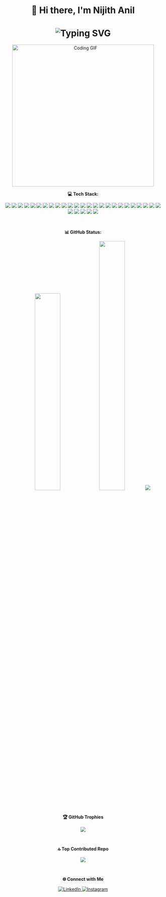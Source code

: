 <H1 align="center">
👋 Hi there, I'm Nijith Anil
</h1>

<h1 align="center">
  <img src="https://readme-typing-svg.demolab.com?font=Fira+Code&size=26&duration=3000&pause=1000&color=F7D745&center=true&vCenter=true&width=700&height=50&lines=Full-Stack+Developer+%7C+Frappe+Developer;Python+%7C+Frappe+%7C+ERPNext+%7C+Javascript;Crafting+Elegant+Code+with+Powerful+Backends" alt="Typing SVG">
</h1>

<div align="center">
  <img src="https://media4.giphy.com/media/v1.Y2lkPTc5MGI3NjExc2Z6Y3o2dmw3aXJieXowb3l6bGxkMTgzOGl0dGY4cHVkbTM3bmFvbiZlcD12MV9pbnRlcm5hbF9naWZfYnlfaWQmY3Q9Zw/SWoSkN6DxTszqIKEqv/giphy.gif" alt="Coding GIF" width="450" />
</div>


<p align="center">
  <b>💻 Tech Stack:</b>
</p>

<p align="center">
  <!-- Languages & Frameworks -->
  <img src="https://img.shields.io/badge/python-3670A0?style=for-the-badge&logo=python&logoColor=ffdd54"/>
  <img src="https://img.shields.io/badge/html5-E34F26?style=for-the-badge&logo=html5&logoColor=white"/>
  <img src="https://img.shields.io/badge/javascript-323330?style=for-the-badge&logo=javascript&logoColor=F7DF1E"/>
  <img src="https://img.shields.io/badge/css3-1572B6?style=for-the-badge&logo=css3&logoColor=white"/>
  <img src="https://img.shields.io/badge/tailwindcss-38B2AC?style=for-the-badge&logo=tailwind-css&logoColor=white"/>
  <img src="https://img.shields.io/badge/django-092E20?style=for-the-badge&logo=django&logoColor=white"/>
  <img src="https://img.shields.io/badge/react-20232a?style=for-the-badge&logo=react&logoColor=61DAFB"/>
  <img src="https://img.shields.io/badge/nginx-009639?style=for-the-badge&logo=nginx&logoColor=white"/>

  <!-- Databases -->
  <img src="https://img.shields.io/badge/mariadb-003545?style=for-the-badge&logo=mariadb&logoColor=white"/>
  <img src="https://img.shields.io/badge/mysql-4479A1?style=for-the-badge&logo=mysql&logoColor=white"/>
  <img src="https://img.shields.io/badge/postgres-316192?style=for-the-badge&logo=postgresql&logoColor=white"/>
  <img src="https://img.shields.io/badge/sqlite-07405e?style=for-the-badge&logo=sqlite&logoColor=white"/>

  <!-- Design & Tools -->
  <img src="https://img.shields.io/badge/figma-F24E1E?style=for-the-badge&logo=figma&logoColor=white"/>
  <img src="https://img.shields.io/badge/inkscape-e0e0e0?style=for-the-badge&logo=inkscape&logoColor=080A13"/>
  <img src="https://img.shields.io/badge/adobe-FF0000?style=for-the-badge&logo=adobe&logoColor=white"/>
  <img src="https://img.shields.io/badge/gimp-657D8B?style=for-the-badge&logo=gimp&logoColor=FFFFFF"/>
  <img src="https://img.shields.io/badge/dribbble-EA4C89?style=for-the-badge&logo=dribbble&logoColor=white"/>
  <img src="https://img.shields.io/badge/canva-00C4CC?style=for-the-badge&logo=Canva&logoColor=white"/>
  <img src="https://img.shields.io/badge/adobe%20lightroom-31A8FF?style=for-the-badge&logo=Adobe%20Lightroom&logoColor=white"/>

  <!-- Data & DevOps -->
  <img src="https://img.shields.io/badge/numpy-013243?style=for-the-badge&logo=numpy&logoColor=white"/>
  <img src="https://img.shields.io/badge/pandas-150458?style=for-the-badge&logo=pandas&logoColor=white"/>
  <img src="https://img.shields.io/badge/docker-0db7ed?style=for-the-badge&logo=docker&logoColor=white"/>

  <!-- Collaboration & Version Control -->
  <img src="https://img.shields.io/badge/bitbucket-0047B3?style=for-the-badge&logo=bitbucket&logoColor=white"/>
  <img src="https://img.shields.io/badge/git-F05033?style=for-the-badge&logo=git&logoColor=white"/>
  <img src="https://img.shields.io/badge/github-121011?style=for-the-badge&logo=github&logoColor=white"/>
  <img src="https://img.shields.io/badge/gitlab-181717?style=for-the-badge&logo=gitlab&logoColor=white"/>

  <!-- Other Tools -->
  <img src="https://img.shields.io/badge/eslint-4B3263?style=for-the-badge&logo=eslint&logoColor=white"/>
  <img src="https://img.shields.io/badge/jira-0A0FFF?style=for-the-badge&logo=jira&logoColor=white"/>
  <img src="https://img.shields.io/badge/meta-0467DF?style=for-the-badge&logo=Meta&logoColor=white"/>
  <img src="https://img.shields.io/badge/postman-FF6C37?style=for-the-badge&logo=postman&logoColor=white"/>
</p>

<br>

<p align="center">
  <b>📊 GitHub Status:</b>
</p>

<div align="center">
  <img width='40%' src="https://github-readme-stats.vercel.app/api?username=nijithanil&theme=dark&hide_border=false&include_all_commits=false&count_private=false" />
  <img width='40%' height='45%' src="https://nirzak-streak-stats.vercel.app/?user=nijithanil&theme=dark&hide_border=false" />
  <img src="https://github-readme-stats.vercel.app/api/top-langs/?username=nijithanil&theme=dark&hide_border=false&include_all_commits=false&count_private=false&layout=compact" />
</div>

<br><br>

<p align="center">
  <b>🏆 GitHub Trophies</b><br><br>
  <img src="https://github-profile-trophy.vercel.app/?username=nijithanil&theme=default&no-frame=true&no-bg=true&margin-w=4" />
</p>

<br>

<p align="center">
  <b>🔝 Top Contributed Repo</b><br><br>
  <img src="https://github-contributor-stats.vercel.app/api?username=nijithanil&limit=5&theme=dark&combine_all_yearly_contributions=true" />
</p>

<br>

<p align="center">
  <b>🌐 Connect with Me</b><br>
</p>
<p align="center">
  <a href="https://www.linkedin.com/in/nijithanil/" target="_blank">
    <img src="https://img.shields.io/badge/LinkedIn-%230077B5.svg?style=for-the-badge&logo=linkedin&logoColor=white" alt="LinkedIn" />
  </a>
  <a href="https://www.instagram.com/nijith_anil/" target="_blank">
    <img src="https://img.shields.io/badge/Instagram-%23E4405F.svg?style=for-the-badge&logo=Instagram&logoColor=white" alt="Instagram" />
  </a>
</p>


